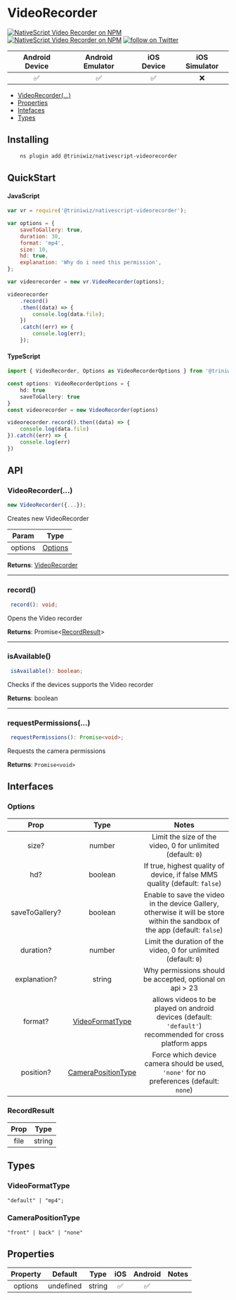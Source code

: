 # VideoRecorder

<p>
<a href="https://www.npmjs.com/package/@triniwiz/nativescript-videorecorder">
<img src="https://img.shields.io/npm/v/@triniwiz/nativescript-videorecorder.svg?style=for-the-badge"
            alt="NativeScript Video Recorder on NPM"/></a>

<a href="https://www.npmjs.com/package/@triniwiz/nativescript-videorecorder">
<img src="https://img.shields.io/npm/dt/@triniwiz/nativescript-videorecorder.svg?style=for-the-badge&label=npm%20downloads&" alt="NativeScript Video Recorder on NPM"></a>

<a href="https://twitter.com/intent/follow?screen_name=triniwiz">
<img src="https://img.shields.io/twitter/follow/triniwiz?style=style=for-the-badge&logo=twitter" alt="follow on Twitter"></a>
</p>

|   Android Device   |  Android Emulator  |     iOS Device     | iOS Simulator |
| :----------------: | :----------------: | :----------------: | :-----------: |
| :white_check_mark: | :white_check_mark: | :white_check_mark: |      :x:      |

- [VideoRecorder(...)](video-recorder.md#videorecorder-2)
- [Properties](video-recorder.md#properties)
- [Intefaces](video-recorder.md#interfaces)
- [Types](video-recorder.md#types)

## Installing

```bash
    ns plugin add @triniwiz/nativescript-videorecorder
```

## QuickStart

#### JavaScript

```js
var vr = require('@triniwiz/nativescript-videorecorder');

var options = {
	saveToGallery: true,
	duration: 30,
	format: 'mp4',
	size: 10,
	hd: true,
	explanation: 'Why do i need this permission',
};

var videorecorder = new vr.VideoRecorder(options);

videorecorder
	.record()
	.then((data) => {
		console.log(data.file);
	})
	.catch((err) => {
		console.log(err);
	});
```

#### TypeScript

```ts
import { VideoRecorder, Options as VideoRecorderOptions } from '@triniwiz/nativescript-videorecorder';

const options: VideoRecorderOptions = {
    hd: true
    saveToGallery: true
}
const videorecorder = new VideoRecorder(options)

videorecorder.record().then((data) => {
    console.log(data.file)
}).catch((err) => {
    console.log(err)
})
```

## API

### VideoRecorder(...)

```ts
new VideoRecorder({...});
```

Creates new VideoRecorder

|  Param  |                 Type                 |
| :-----: | :----------------------------------: |
| options | [Options](video-recorder.md#options) |

**Returns**: [VideoRecorder](video-recorder.md#videorecorder-2)

---

### record()

```ts
 record(): void;
```

Opens the Video recorder

**Returns**: Promise<[RecordResult](video-recorder.md#recordresult)>

---

### isAvailable()

```ts
 isAvailable(): boolean;
```

Checks if the devices supports the Video recorder

**Returns**: boolean

---

### requestPermissions(...)

```ts
 requestPermissions(): Promise<void>;
```

Requests the camera permissions

**Returns**: `Promise<void>`

## Interfaces

### Options

|      Prop      |                            Type                            |                                                            Notes                                                            |
| :------------: | :--------------------------------------------------------: | :-------------------------------------------------------------------------------------------------------------------------: |
|     size?      |                           number                           |                                 Limit the size of the video, 0 for unlimited (default: `0`)                                 |
|      hd?       |                          boolean                           |                         If true, highest quality of device, if false MMS quality (default: `false`)                         |
| saveToGallery? |                          boolean                           | Enable to save the video in the device Gallery, otherwise it will be store within the sandbox of the app (default: `false`) |
|   duration?    |                           number                           |                               Limit the duration of the video, 0 for unlimited (default: `0`)                               |
|  explanation?  |                           string                           |                                  Why permissions should be accepted, optional on api > 23                                   |
|    format?     |    [VideoFormatType](video-recorder.md#videoformattype)    |          allows videos to be played on android devices (default: `'default'`) recommended for cross platform apps           |
|   position?    | [CameraPositionType](video-recorder.md#camerapositiontype) |                   Force which device camera should be used, `'none'` for no preferences (default: `none`)                   |

### RecordResult

| Prop |  Type  |
| :--: | :----: |
| file | string |

## Types

### VideoFormatType

`"default" | "mp4";`

### CameraPositionType

`"front" | back" | "none"`

## Properties

| Property |  Default  |  Type  |        iOS         |      Android       | Notes |
| :------: | :-------: | :----: | :----------------: | :----------------: | :---: |
| options  | undefined | string | :white_check_mark: | :white_check_mark: |       |
